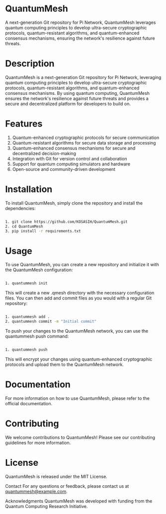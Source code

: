 # QuantumMesh
A next-generation Git repository for Pi Network, QuantumMesh leverages quantum computing principles to develop ultra-secure cryptographic protocols, quantum-resistant algorithms, and quantum-enhanced consensus mechanisms, ensuring the network's resilience against future threats.

# Description 

QuantumMesh is a next-generation Git repository for Pi Network, leveraging quantum computing principles to develop ultra-secure cryptographic protocols, quantum-resistant algorithms, and quantum-enhanced consensus mechanisms. By using quantum computing, QuantumMesh ensures the network's resilience against future threats and provides a secure and decentralized platform for developers to build on.

# Features

1. Quantum-enhanced cryptographic protocols for secure communication
2. Quantum-resistant algorithms for secure data storage and processing
3. Quantum-enhanced consensus mechanisms for secure and decentralized decision-making
4. Integration with Git for version control and collaboration
5. Support for quantum computing simulators and hardware
6. Open-source and community-driven development

# Installation

To install QuantumMesh, simply clone the repository and install the dependencies:

```bash

1. git clone https://github.com/KOSASIH/QuantumMesh.git
2. cd QuantumMesh
3. pip install -r requirements.txt
```

# Usage

To use QuantumMesh, you can create a new repository and initialize it with the QuantumMesh configuration:

```bash

1. quantummesh init
```

This will create a new .qmesh directory with the necessary configuration files.
You can then add and commit files as you would with a regular Git repository:

```bash

1. quantummesh add .
2. quantummesh commit -m "Initial commit"
```

To push your changes to the QuantumMesh network, you can use the quantummesh push command:

```bash

1. quantummesh push
```
This will encrypt your changes using quantum-enhanced cryptographic protocols and upload them to the QuantumMesh network.

# Documentation

For more information on how to use QuantumMesh, please refer to the official documentation.

# Contributing

We welcome contributions to QuantumMesh! Please see our contributing guidelines for more information.

# License

QuantumMesh is released under the MIT License.

Contact
For any questions or feedback, please contact us at quantummesh@example.com.

Acknowledgments
QuantumMesh was developed with funding from the Quantum Computing Research Initiative.

